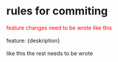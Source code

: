 # rules for commiting

<span style="color: red">
feature changes need to be wrote like this
</span><br><br>
feature: {deskription}
<span>
<br><br>
like this the rest needs to be wrote
</span>
